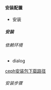 #### 安装配置

- 安装

##### 安装

###### 依赖环境

- dialog

[ceph安装包下载路径](https://download.ceph.com/rpm-mimic/el7/x86_64/)

###### 安装步骤

